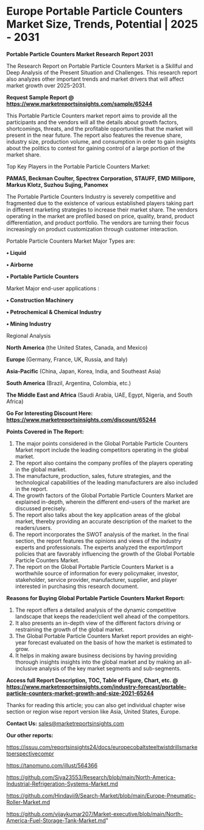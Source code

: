 # Europe Portable Particle Counters Market Size, Trends, Potential | 2025 - 2031

<strong>Portable Particle Counters Market Research Report 2031</strong>

The Research Report on Portable Particle Counters Market is a Skillful and Deep Analysis of the Present Situation and Challenges. This research report also analyzes other important trends and market drivers that will affect market growth over 2025-2031.

<strong>Request Sample Report @ <a href=https://www.marketreportsinsights.com/sample/65244>https://www.marketreportsinsights.com/sample/65244</a></strong>

This Portable Particle Counters market report aims to provide all the participants and the vendors will all the details about growth factors, shortcomings, threats, and the profitable opportunities that the market will present in the near future. The report also features the revenue share, industry size, production volume, and consumption in order to gain insights about the politics to contest for gaining control of a large portion of the market share.

Top Key Players in the Portable Particle Counters Market:

<strong>PAMAS, Beckman Coulter, Spectrex Corporation, STAUFF, EMD Millipore, Markus Klotz, Suzhou Sujing, Panomex</strong>

The Portable Particle Counters Industry is severely competitive and fragmented due to the existence of various established players taking part in different marketing strategies to increase their market share. The vendors operating in the market are profiled based on price, quality, brand, product differentiation, and product portfolio. The vendors are turning their focus increasingly on product customization through customer interaction.

Portable Particle Counters Market Major Types are:

<strong>• Liquid

• Airborne

• Portable Particle Counters</strong>

Market Major end-user applications :

<strong>• Construction Machinery

• Petrochemical & Chemical Industry

• Mining Industry</strong>

Regional Analysis

</u><strong><b>North America</b></strong> (the United States, Canada, and Mexico)

<strong><b>Europe </b></strong>(Germany, France, UK, Russia, and Italy)

<strong><b>Asia-Pacific</b></strong> (China, Japan, Korea, India, and Southeast Asia)

<strong><b>South America</b></strong> (Brazil, Argentina, Colombia, etc.)

<strong><b>The Middle East and Africa</b></strong> (Saudi Arabia, UAE, Egypt, Nigeria, and South Africa)

<strong>Go For Interesting Discount Here: <a href=https://www.marketreportsinsights.com/discount/65244>https://www.marketreportsinsights.com/discount/65244</a></strong>

<strong>Points Covered in The Report:</strong>
<ol>
  <li>The major points considered in the Global Portable Particle Counters Market report include the leading competitors operating in the global market.</li>
  <li>The report also contains the company profiles of the players operating in the global market.</li>
  <li>The manufacture, production, sales, future strategies, and the technological capabilities of the leading manufacturers are also included in the report.</li>
  <li>The growth factors of the Global Portable Particle Counters Market are explained in-depth, wherein the different end-users of the market are discussed precisely.</li>
  <li>The report also talks about the key application areas of the global market, thereby providing an accurate description of the market to the readers/users.</li>
  <li>The report incorporates the SWOT analysis of the market. In the final section, the report features the opinions and views of the industry experts and professionals. The experts analyzed the export/import policies that are favorably influencing the growth of the Global Portable Particle Counters Market.</li>
  <li>The report on the Global Portable Particle Counters Market is a worthwhile source of information for every policymaker, investor, stakeholder, service provider, manufacturer, supplier, and player interested in purchasing this research document.</li>
</ol>
<strong>Reasons for Buying Global Portable Particle Counters Market Report:</strong>

<ol>
  <li>The report offers a detailed analysis of the dynamic competitive landscape that keeps the reader/client well ahead of the competitors.</li>
  <li>It also presents an in-depth view of the different factors driving or restraining the growth of the global market.</li>
  <li>The Global Portable Particle Counters Market report provides an eight-year forecast evaluated on the basis of how the market is estimated to grow.</li>
  <li>It helps in making aware business decisions by having providing thorough insights insights into the global market and by making an all-inclusive analysis of the key market segments and sub-segments.</li>
</ol>
<strong>Access full Report Description, TOC, Table of Figure, Chart, etc. @ <a href=https://www.marketreportsinsights.com/industry-forecast/portable-particle-counters-market-growth-and-size-2021-65244>https://www.marketreportsinsights.com/industry-forecast/portable-particle-counters-market-growth-and-size-2021-65244</a></strong>


Thanks for reading this article; you can also get individual chapter wise section or region wise report version like Asia, United States, Europe.

<strong>Contact Us:</strong>
sales@marketreportsinsights.com

<strong>Our other reports:</strong>

<a href=https://issuu.com/reportsinsights24/docs/europecobaltsteeltwistdrillsmarketperspectivecompr>https://issuu.com/reportsinsights24/docs/europecobaltsteeltwistdrillsmarketperspectivecompr</a>

<a href=https://tanomuno.com/illust/564366>https://tanomuno.com/illust/564366</a>

<a href=https://github.com/Siya23553/Research/blob/main/North-America-Industrial-Refrigeration-Systems-Market.md>https://github.com/Siya23553/Research/blob/main/North-America-Industrial-Refrigeration-Systems-Market.md</a>

<a href=https://github.com/Hindavii9/Search-Market/blob/main/Europe-Pneumatic-Roller-Market.md>https://github.com/Hindavii9/Search-Market/blob/main/Europe-Pneumatic-Roller-Market.md</a>

<a href=https://github.com/vijaykumar207/Market-executive/blob/main/North-America-Fuel-Storage-Tank-Market.md>https://github.com/vijaykumar207/Market-executive/blob/main/North-America-Fuel-Storage-Tank-Market.md</a>"
